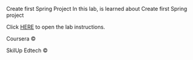Create first Spring Project
In this lab, is learned about Create first Spring project

Click [HERE](https://cf-courses-data.static.labs.skills.network/n3V6G4x4z_eZQH30J6L_jQ/Create%20your%20first%20Spring%20project-v1.md.html)
to open the lab instructions.

Coursera ©

SkilUp Edtech ©